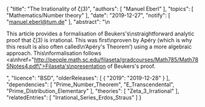 {
    "title": "The Irrationality of ζ(3)",
    "authors": [
        "Manuel Eberl"
    ],
    "topics": [
        "Mathematics/Number theory"
    ],
    "date": "2019-12-27",
    "notify": [
        "manuel.eberl@tum.de"
    ],
    "abstract": "\n<p>This article provides a formalisation of Beukers's\nstraightforward analytic proof that ζ(3) is irrational. This was first\nproven by Apéry (which is why this result is also often called\n‘Apéry's Theorem’) using a more algebraic approach. This\nformalisation follows <a\nhref=\"http://people.math.sc.edu/filaseta/gradcourses/Math785/Math785Notes4.pdf\">Filaseta's\npresentation</a> of Beukers's proof.</p>",
    "licence": "BSD",
    "olderReleases": [
        {
            "2019": "2019-12-28"
        }
    ],
    "dependencies": [
        "Prime_Number_Theorem",
        "E_Transcendental",
        "Prime_Distribution_Elementary"
    ],
    "theories": [
        "Zeta_3_Irrational"
    ],
    "relatedEntries": [
        "Irrational_Series_Erdos_Straus"
    ]
}